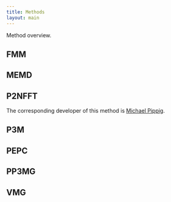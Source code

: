 ```yaml
---
title: Methods
layout: main
---
```


Method overview.

## FMM

## MEMD

## P2NFFT

The corresponding developer of this method is [Michael Pippig](./support.md/#contact:mpip).

## P3M

## PEPC

## PP3MG

## VMG
